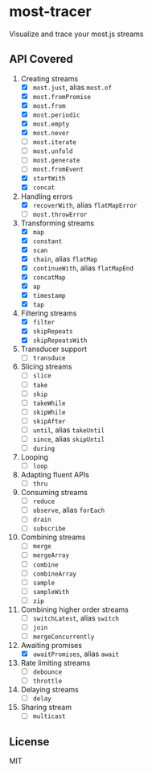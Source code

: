 # most-tracer
Visualize and trace your most.js streams

## API Covered
1. Creating streams
    - [x] `most.just`, alias `most.of`
    - [x] `most.fromPromise`
    - [x] `most.from`
    - [x] `most.periodic`
    - [x] `most.empty`
    - [x] `most.never`
    - [ ] `most.iterate`
    - [ ] `most.unfold`
    - [ ] `most.generate`
    - [ ] `most.fromEvent`
    - [x] `startWith`
    - [x] `concat`
1. Handling errors
    - [x] `recoverWith`, alias `flatMapError`
    - [ ] `most.throwError`
1. Transforming streams
    - [x] `map`
    - [x] `constant`
    - [x] `scan`
    - [x] `chain`, alias `flatMap`
    - [x] `continueWith`, alias `flatMapEnd`
    - [x] `concatMap`
    - [x] `ap`
    - [x] `timestamp`
    - [x] `tap`
1. Filtering streams
    - [x] `filter`
    - [x] `skipRepeats`
    - [x] `skipRepeatsWith`
1. Transducer support
    - [ ] `transduce`
1. Slicing streams
    - [ ] `slice`
    - [ ] `take`
    - [ ] `skip`
    - [ ] `takeWhile`
    - [ ] `skipWhile`
    - [ ] `skipAfter`
    - [ ] `until`, alias `takeUntil`
    - [ ] `since`, alias `skipUntil`
    - [ ] `during`
1. Looping
    - [ ] `loop`
1. Adapting fluent APIs
    - [ ] `thru`
1. Consuming streams
    - [ ] `reduce`
    - [ ] `observe`, alias `forEach`
    - [ ] `drain`
    - [ ] `subscribe`
1. Combining streams
    - [ ] `merge`
    - [ ] `mergeArray`
    - [ ] `combine`
    - [ ] `combineArray`
    - [ ] `sample`
    - [ ] `sampleWith`
    - [ ] `zip`
1. Combining higher order streams
    - [ ] `switchLatest`, alias `switch`
    - [ ] `join`
    - [ ] `mergeConcurrently`
1. Awaiting promises
    - [x] `awaitPromises`, alias `await`
1. Rate limiting streams
    - [ ] `debounce`
    - [ ] `throttle`
1. Delaying streams
	- [ ] `delay`
1. Sharing stream
	- [ ] `multicast`

## License
MIT